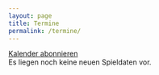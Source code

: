 ```yaml
---
layout: page
title: Termine
permalink: /termine/
---
```

<main class="flex-grow-1 d-flex flex-column"><section id="matches" class="section-bg flex-grow-1"><div class="container"><div class="col sams-matches"><div class="box matches-future"><div class="text-center calendar"><a class="btn-small-download mt-0 mb-4" type="text/calendar" href="webcal://vcmuellheim.de/ics/all.ics"><i class="fa-solid fa-arrows-rotate"><!--refresh icon--></i> Kalender abonnieren</a></div><div class="upcoming"><div class="zebra-list"><div class="col-12 p-3 nomatches future">Es liegen noch keine neuen Spieldaten vor.</div></div></div></div></div></div></section></main>
